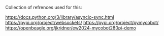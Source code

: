 Collection of refrences used for this:

https://docs.python.org/3/library/asyncio-sync.html
https://pypi.org/project/websockets/
https://pypi.org/project/pymycobot/
https://openbeagle.org/jkridner/ew2024-mycobot280pi-demo
